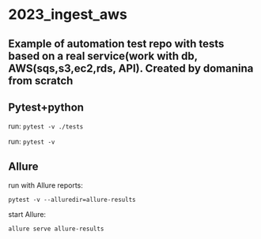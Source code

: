 # 2023_ingest_aws

Example of automation test repo with tests based on a real service(work with db, AWS(sqs,s3,ec2,rds, API). Created by domanina from scratch
---
Pytest+python
---

run:
`pytest -v ./tests`

run:
`pytest -v`


Allure
---

run with Allure reports:

`pytest -v --alluredir=allure-results`

start Allure:

`allure serve allure-results`